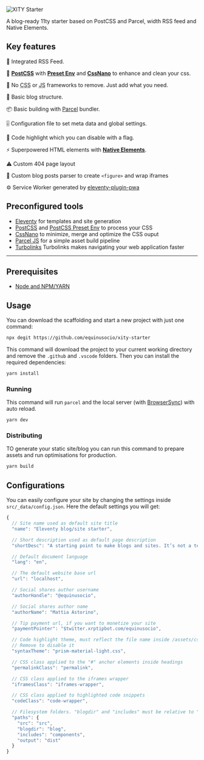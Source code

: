 ![XITY Starter](https://repository-images.githubusercontent.com/234711727/fbefa980-45e0-11ea-8f4e-1250f14a82a5)

A blog-ready 11ty starter based on PostCSS and Parcel, width RSS feed and Native Elements.

## Key features

📰 Integrated RSS Feed.

💅 [**PostCSS**](https://postcss.org) with [**Preset Env**](https://preset-env.cssdb.org) and [**CssNano**](https://cssnano.co) to enhance and clean your css.

🏅 No <abbr title="Cascade Style Sheet">CSS</abbr> or <abbr title="Javascript">JS</abbr> frameworks to remove. Just add what you need.

📝 Basic blog structure.

📦 Basic building with [Parcel](https://parceljs.org/) bundler.

🎚 Configuration file to set meta data and global settings.

🎨 Code highlight which you can disable with a flag.

⚡️ Superpowered HTML elements with [**Native Elements**](https://native-elements.stackblitz.io).

⚠️ Custom 404 page layout

🤖 Custom blog posts parser to create `<figure>` and wrap iframes

⚙️ Service Worker generated by [eleventy-plugin-pwa](https://github.com/okitavera/eleventy-plugin-pwa)

## Preconfigured tools

- [Eleventy](https://11ty.dev) for templates and site generation
- [PostCSS](https://postcss.org) and [PostCSS Preset Env](https://preset-env.cssdb.org) to process your CSS
- [CssNano](https://cssnano.co) to minimize, merge and optimize the CSS ouput
- [Parcel JS](https://parceljs.org) for a simple asset build pipeline
- [Turbolinks](https://github.com/turbolinks/turbolinks) Turbolinks makes navigating your web application faster

---

## Prerequisites

- [Node and NPM/YARN](https://nodejs.org/)

## Usage

You can download the scaffolding and start a new project with just one command:

```bash
npx degit https://github.com/equinusocio/xity-starter
```

This command will download the project to your current working directory and remove the `.github` and `.vscode` folders. Then you can install the required dependencies:

```bash
yarn install
```

### Running

This command will run `parcel` and the local server (with [BrowserSync](https://www.npmjs.com/package/browser-sync)) with auto reload.

```bash
yarn dev
```

### Distributing

TO generate your static site/blog you can run this command to prepare assets and run optimisations for production.

```bash
yarn build
```

## Configurations

You can easily configure your site by changing the settings inside `src/_data/config.json`. Here the default settings you will get:

```js
{
  // Site name used as default site title
  "name": "Eleventy blog/site starter",

  // Short description used as default page description
  "shortDesc": "A starting point to make blogs and sites. It’s not a template.",

  // Default document language
  "lang": "en",

  // The default website base url
  "url": "localhost",

  // Social shares author username
  "authorHandle": "@equinusocio",

  // Social shares author name
  "authorName": "Mattia Astorino",

  // Tip payment url, if you want to monetize your site
  "paymentPointer": "$twitter.xrptipbot.com/equinusocio",

  // Code highlight theme, must reflect the file name inside /assets/css.
  // Remove to disable it
  "syntaxTheme": "prism-material-light.css",

  // CSS class applied to the "#" anchor elements inside headings
  "permalinkClass": "permalink",

  // CSS class applied to the iframes wrapper
  "iframesClass": "iframes-wrapper",

  // CSS class applied to highlighted code snippets
  "codeClass": "code-wrapper",

  // Filesystem folders. "blogdir" and "includes" must be relative to "src"
  "paths": {
    "src": "src",
    "blogdir": "blog",
    "includes": "components",
    "output": "dist"
  }
}
```

